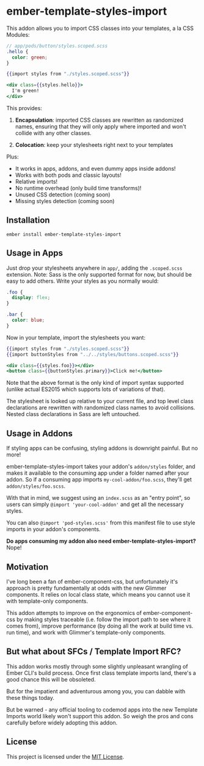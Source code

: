 ember-template-styles-import
==============================================================================

This addon allows you to import CSS classes into your templates, a la CSS
Modules:

```scss
// app/pods/button/styles.scoped.scss
.hello {
  color: green;
}
```

```hbs
{{import styles from "./styles.scoped.scss"}}

<div class={{styles.hello}}>
  I'm green!
</div>
```

This provides:

1. **Encapsulation**: imported CSS classes are rewritten as randomized names,
ensuring that they will only apply where imported and won't collide with any
other classes.

2. **Colocation**: keep your stylesheets right next to your templates

Plus:

* It works in apps, addons, and even dummy apps inside addons!
* Works with both pods and classic layouts!
* Relative imports!
* No runtime overhead (only build time transforms)!
* Unused CSS detection (coming soon)
* Missing styles detection (coming soon)

Installation
------------------------------------------------------------------------------

```
ember install ember-template-styles-import
```


Usage in Apps
------------------------------------------------------------------------------

Just drop your stylesheets anywhere in `app/`, adding the `.scoped.scss`
extension. Note: Sass is the only supported format for now, but should be easy
to add others. Write your styles as you normally would:

```scss
.foo {
  display: flex;
}

.bar {
  color: blue;
}
```

Now in your template, import the stylesheets you want:

```hbs
{{import styles from "./styles.scoped.scss"}}
{{import buttonStyles from "../../styles/buttons.scoped.scss"}}

<div class={{styles.foo}}></div>
<button class={{buttonStyles.primary}}>Click me!</button>
```

Note that the above format is the only kind of import syntax supported (unlike
actual ES2015 which supports lots of variations of that).

The stylesheet is looked up relative to your current file, and top level class
declarations are rewritten with randomized class names to avoid collisions.
Nested class declarations in Sass are left untouched.

Usage in Addons
------------------------------------------------------------------------------

If styling apps can be confusing, styling addons is downright painful. But no
more!

ember-template-styles-import takes your addon's `addon/styles` folder, and
makes it available to the consuming app under a folder named after your
addon. So if a consuming app imports `my-cool-addon/foo.scss`, they'll get
`addon/styles/foo.scss`.

With that in mind, we suggest using an `index.scss` as an "entry point", so
users can simply `@import 'your-cool-addon'` and get all the necessary styles.

You can also `@import 'pod-styles.scss'` from this manifest file to use style
imports in your addon's components.

**Do apps consuming my addon also need ember-template-styles-import?**
Nope!

Motivation
------------------------------------------------------------------------------

I've long been a fan of ember-component-css, but unfortunately it's approach
is pretty fundamentally at odds with the new Glimmer components. It relies on
local class state, which means you cannot use it with template-only components.

This addon attempts to improve on the ergonomics of ember-component-css by
making styles traceable (i.e. follow the import path to see where it comes from),
improve performance (by doing all the work at build time vs. run time), and work
with Glimmer's template-only components.

But what about SFCs / Template Import RFC?
------------------------------------------------------------------------------

This addon works mostly through some slightly unpleasant wrangling of Ember CLI's
build process. Once first class template imports land, there's a good chance this
will be obsoleted.

But for the impatient and adventurous among you, you can dabble with these things
today.

But be warned - any official tooling to codemod apps into the new Template
Imports world likely won't support this addon. So weigh the pros and cons
carefully before widely adopting this addon.

License
------------------------------------------------------------------------------

This project is licensed under the [MIT License](LICENSE.md).
